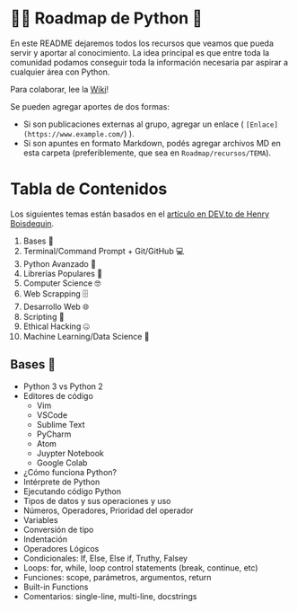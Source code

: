 # 🚴‍♂️ Roadmap de Python 🐍

En este README dejaremos todos los recursos que veamos que pueda servir y aportar al conocimiento. La idea principal es que entre toda la comunidad podamos conseguir toda la información necesaria par aspirar a cualquier área con Python.

Para colaborar, lee la [Wiki](https://github.com/frontendcafe/py-study-group/wiki/Colaborar)!

Se pueden agregar aportes de dos formas:

- Si son publicaciones externas al grupo, agregar un enlace ( `[Enlace](https://www.example.com/`) ).
- Si son apuntes en formato Markdown, podés agregar archivos MD en esta carpeta (preferiblemente, que sea en `Roadmap/recursos/TEMA`).

# Tabla de Contenidos

Los siguientes temas están basados en el [artículo en DEV.to de Henry Boisdequin](https://dev.to/hb/python-developer-roadmap-in-2021-2bmo).

1. Bases 🐍
2. Terminal/Command Prompt + Git/GitHub 💻
3. Python Avanzado 🐍
4. Librerías Populares 📙
5. Computer Science 🤓
6. Web Scrapping 🗄️
7. Desarrollo Web 🌐
8. Scripting 📜
9. Ethical Hacking 🤐
10. Machine Learning/Data Science 🤖

## Bases 🐍

- Python 3 vs Python 2
- Editores de código
  - Vim
  - VSCode
  - Sublime Text
  - PyCharm
  - Atom
  - Juypter Notebook
  - Google Colab
- ¿Cómo funciona Python?
- Intérprete de Python
- Ejecutando código Python
- Tipos de datos y sus operaciones y uso
- Números, Operadores, Prioridad del operador
- Variables
- Conversión de tipo
- Indentación
- Operadores Lógicos
- Condicionales: If, Else, Else if, Truthy, Falsey
- Loops: for, while, loop control statements (break, continue, etc)
- Funciones: scope, parámetros, argumentos, return
- Built-in Functions
- Comentarios: single-line, multi-line, docstrings
